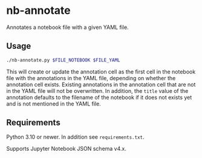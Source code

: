 # nb-annotate
Annotates a notebook file with a given YAML file.

## Usage

```sh
./nb-annotate.py $FILE_NOTEBOOK $FILE_YAML
```

This will create or update the annotation cell as the first cell in the notebook file with the annotations in the YAML file, depending on whether the annotation cell exists.
Existing annotations in the annotation cell that are not in the YAML file will not be overwritten.
In addition, the `title` value of the annotation defaults to the filename of the notebook if it does not exists yet and is not mentioned in the YAML file.

## Requirements

Python 3.10 or newer. In addition see `requirements.txt`.

Supports Jupyter Notebook JSON schema v4.x.
